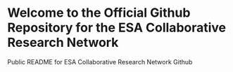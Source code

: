 # Welcome to the Official Github Repository for the ESA Collaborative Research Network
Public README for ESA Collaborative Research Network Github
